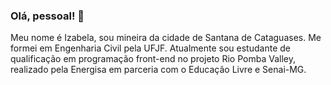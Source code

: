 ### Olá, pessoal! 👋
Meu nome é Izabela, sou mineira da cidade de Santana de Cataguases.
Me formei em Engenharia Civil pela UFJF.
Atualmente sou estudante de qualificação em programação front-end no projeto Rio Pomba Valley, realizado pela Energisa em parceria com o Educação Livre e Senai-MG.

